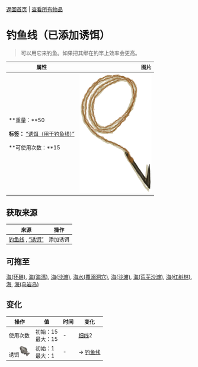 [返回首页](index.md)   |  [查看所有物品](object.md)
# 钓鱼线（已添加诱饵）  
> 可以用它来钓鱼。如果把其绑在钓竿上效率会更高。  
  
  属性  |   图片   
 ----  |  ----:   
 **重量：**50<br><br>**标签：**	[“诱饵（用于钓鱼线）”](tag_FishingLineBait.md)<br><br>**可使用次数：**15  |  ![](Sprite/FishingLineRustic.png)   
  
## 获取来源  
来源  |  操作  
----  |  ----  
[钓鱼线](FishingLineRustic.md) , [“诱饵”](tag_Bait.md)  |  添加诱饵  
## 可拖至  
[海(环礁)](Sea_Atoll.md), [海(海湾)](Sea_Bay.md), [海(沙滩)](Sea_Beach.md), [海水(覆溺洞穴)](Sea_Cave.md), [海(沙滩)](Sea_Cove.md), [海(荒芜沙滩)](Sea_DesolateBeach.md), [海(红树林)](Sea_Mangroves.md), [海](Sea_Raft.md), [海(鸟岩岛)](Sea_Rocks.md)  
## 变化  
操作  |  值  |  时间  |  变化  
----  |  ----  |  ----  |  ----  
使用次数  |  初始：15<br>最大：15  |  -  |  [细线](CordFiber.md)2   
诱饵<img decoding="async" src="Sprite/SaturationFish.png" style="height:30px;">  |  初始：1<br>最大：1  |  -  |  → [钓鱼线](FishingLineRustic.md)  
